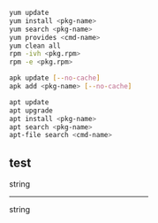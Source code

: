 ```bash
yum update
yum install <pkg-name>
yum search <pkg-name>
yum provides <cmd-name>
yum clean all
rpm -ivh <pkg.rpm>
rpm -e <pkg.rpm>

apk update [--no-cache]
apk add <pkg-name> [--no-cache]

apt update
apt upgrade
apt install <pkg-name>
apt search <pkg-name>
apt-file search <cmd-name>
```

## test

string

<hr style="width:50%" />

string
